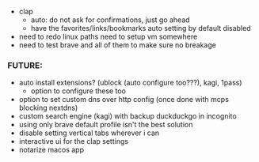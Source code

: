 - clap
	- auto: do not ask for confirmations, just go ahead
	- have the favorites/links/bookmarks auto setting by default disabled
- need to redo linux paths need to setup vm somewhere
- need to test brave and all of them to make sure no breakage

### FUTURE:
- auto install extensions? (ublock (auto configure too???), kagi, 1pass)
	- option to configure these too
- option to set custom dns over http config (once done with mcps blocking nextdns)
- custom search engine (kagi) with backup duckduckgo in incognito
- using only brave default profile isn't the best solution
- disable setting vertical tabs wherever i can
- interactive ui for the clap settings
- notarize macos app
